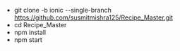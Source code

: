 - git clone -b ionic --single-branch https://github.com/susmitmishra125/Recipe_Master.git
- cd Recipe_Master
- npm install 
- npm start